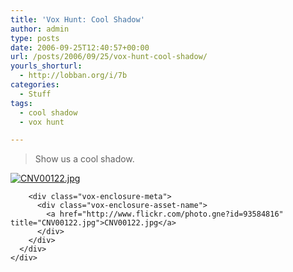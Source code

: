 ```yaml
---
title: 'Vox Hunt: Cool Shadow'
author: admin
type: posts
date: 2006-09-25T12:40:57+00:00
url: /posts/2006/09/25/vox-hunt-cool-shadow/
yourls_shorturl:
  - http://lobban.org/i/7b
categories:
  - Stuff
tags:
  - cool shadow
  - vox hunt

---
```

> Show us a cool shadow. 

<div class="vox-enclosure vox-enclosure-center vox-enclosure-large vox-photo-enclosure">
  <div class="vox-enclosure-inner">
    <div class="vox-enclosure-list">
      <div class="vox-enclosure-item vox-photo-asset vox-last">
        <div class="vox-enclosure-image">
          <a href="http://www.flickr.com/photo.gne?id=93584816" title="CNV00122.jpg"><img alt="CNV00122.jpg" class="asset asset-image at-xid-6a01348743f8e2970c0133f423d9d9970b" src="http://nonimage.typepad.com/.a/6a01348743f8e2970c0133f423d9d9970b-320pi" /></a>
        </div>
        
        <div class="vox-enclosure-meta">
          <div class="vox-enclosure-asset-name">
            <a href="http://www.flickr.com/photo.gne?id=93584816" title="CNV00122.jpg">CNV00122.jpg</a>
          </div>
        </div>
      </div>
    </div>
  </div>
</div>

<div>
</div>